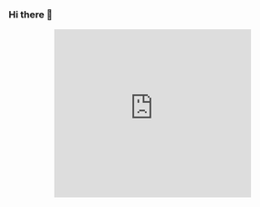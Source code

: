 ### Hi there 👋

<div id="header" align="center">
  <iframe src="https://assets.pinterest.com/ext/embed.html?id=705657835389861870" height="295" width="345" frameborder="0" scrolling="no" ></iframe>
</div>

<!--
**charans29/charans29** is a ✨ _special_ ✨ repository because its `README.md` (this file) appears on your GitHub profile.

Here are some ideas to get you started:

- 🔭 I’m currently working on ...
- 🌱 I’m currently learning ...
- 👯 I’m looking to collaborate on ...
- 🤔 I’m looking for help with ...
- 💬 Ask me about ...
- 📫 How to reach me: ...
- 😄 Pronouns: ...
- ⚡ Fun fact: ...
-->
